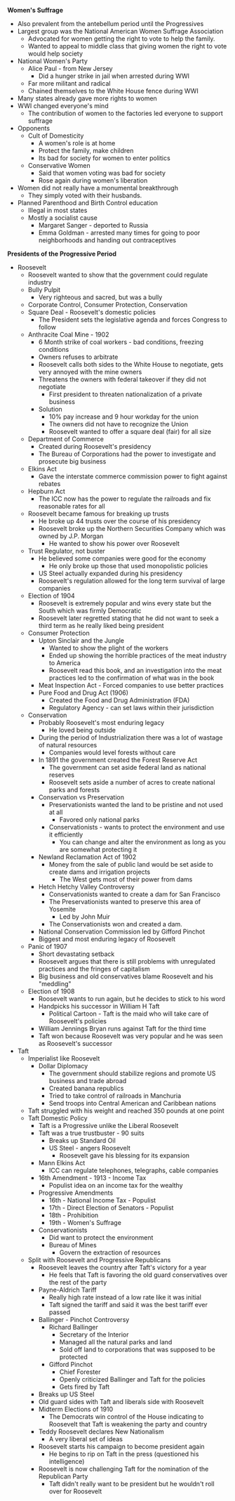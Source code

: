 **Women's Suffrage**
- Also prevalent from the antebellum period until the Progressives
- Largest group was the National American Women Suffrage Association
	- Advocated for women getting the right to vote to help the family. 
	- Wanted to appeal to middle class that giving women the right to vote would help society
- National Women's Party 
	- Alice Paul - from New Jersey
		- Did a hunger strike in jail when arrested during WWI 
	- Far more militant and radical
	- Chained themselves to the White House fence during WWI
- Many states already gave more rights to women
- WWI changed everyone's mind
	- The contribution of women to the factories led everyone to support suffrage
- Opponents
	- Cult of Domesticity
		- A women's role is at home
		- Protect the family, make children
		- Its bad for society for women to enter politics
	- Conservative Women
		- Said that women voting was bad for society 
		- Rose again during women's liberation
- Women did not really have a monumental breakthrough
	- They simply voted with their husbands. 
- Planned Parenthood and Birth Control education
	- Illegal in most states
	- Mostly a socialist cause
		- Margaret Sanger - deported to Russia
		- Emma Goldman - arrested many times for going to poor neighborhoods and handing out contraceptives

**Presidents of the Progressive Period**
- Roosevelt
	- Roosevelt wanted to show that the government could regulate industry
	- Bully Pulpit
		- Very righteous and sacred, but was a bully
	- Corporate Control, Consumer Protection, Conservation
	- Square Deal - Roosevelt's domestic policies
		- The President sets the legislative agenda and forces Congress to follow
	- Anthracite Coal Mine - 1902
		- 6 Month strike of coal workers - bad conditions, freezing conditions
		- Owners refuses to arbitrate
		- Roosevelt calls both sides to the White House to negotiate, gets very annoyed with the mine owners 
		- Threatens the owners with federal takeover if they did not negotiate
			- First president to threaten nationalization of a private business
		- Solution
			- 10% pay increase and 9 hour workday for the union
			- The owners did not have to recognize the Union
			- Roosevelt wanted to offer a square deal (fair) for all size
	- Department of Commerce
		- Created during Roosevelt's presidency 
		- The Bureau of Corporations had the power to investigate and prosecute big business
	- Elkins Act 
		- Gave the interstate commerce commission power to fight against rebates
	- Hepburn Act
		- The ICC now has the power to regulate the railroads and fix reasonable rates for all
	- Roosevelt became famous for breaking up trusts
		- He broke up 44 trusts over the course of his presidency 
		- Roosevelt broke up the Northern Securities Company which was owned by J.P. Morgan
			- He wanted to show his power over Roosevelt
	- Trust Regulator, not buster
		- He believed some companies were good for the economy 
			- He only broke up those that used monopolistic policies
		- US Steel actually expanded during his presidency
		- Roosevelt's regulation allowed for the long term survival of large companies
	- Election of 1904
		- Roosevelt is extremely popular and wins every state but the South which was firmly Democratic
		- Roosevelt later regretted stating that he did not want to seek a third term as he really liked being president
	- Consumer Protection 
		- Upton Sinclair and the Jungle 
			- Wanted to show the plight of the workers 
			- Ended up showing the horrible practices of the meat industry to America
			- Roosevelt read this book, and an investigation into the meat practices led to the confirmation of what was in the book
		- Meat Inspection Act - Forced companies to use better practices
		- Pure Food and Drug Act (1906)
			- Created the Food and Drug Administration (FDA)
			- Regulatory Agency - can set laws within their jurisdiction
	- Conservation
		- Probably Roosevelt's most enduring legacy 
			- He loved being outside
		- During the period of Industrialization there was a lot of wastage of natural resources 
			- Companies would level forests without care
		- In 1891 the government created the Forest Reserve Act
			- The government can set aside federal land as national reserves 
			- Roosevelt sets aside a number of acres to create national parks and forests
		- Conservation vs Preservation
			- Preservationists wanted the land to be pristine and not used at all
				- Favored only national parks
			- Conservationists - wants to protect the environment and use it efficiently
				- You can change and alter the environment as long as you are somewhat protecting it
		- Newland Reclamation Act of 1902
			- Money from the sale of public land would be set aside to create dams and irrigation projects
				- The West gets most of their power from dams
		- Hetch Hetchy Valley Controversy 
			- Conservationists wanted to create a dam for San Francisco
			- The Preservationists wanted to preserve this area of Yosemite
				- Led by John Muir
			- The Conservationists won and created a dam. 
		- National Conservation Commission led by Gifford Pinchot
		- Biggest and most enduring legacy of Roosevelt
	- Panic of 1907
		- Short devastating setback
		- Roosevelt argues that there is still problems with unregulated practices and the fringes of capitalism
		- Big business and old conservatives blame Roosevelt and his "meddling"
	- Election of 1908
		- Roosevelt wants to run again, but he decides to stick to his word
		- Handpicks his successor in William H Taft 
			- Political Cartoon - Taft is the maid who will take care of Roosevelt's policies
		- William Jennings Bryan runs against Taft for the third time
		- Taft won because Roosevelt was very popular and he was seen as Roosevelt's successor
- Taft 
	- Imperialist like Roosevelt
		- Dollar Diplomacy
			- The government should stabilize regions and promote US business and trade abroad
			- Created banana republics
			- Tried to take control of railroads in Manchuria
			- Send troops into Central American and Caribbean nations
	- Taft struggled with his weight and reached 350 pounds at one point
	- Taft Domestic Policy 
		- Taft is a Progressive unlike the Liberal Roosevelt
		- Taft was a true trustbuster - 90 suits
			- Breaks up Standard Oil
			- US Steel - angers Roosevelt
				- Roosevelt gave his blessing for its expansion
		- Mann Elkins Act
			- ICC can regulate telephones, telegraphs, cable companies
		- 16th Amendment - 1913 - Income Tax
			- Populist idea on an income tax for the wealthy
		- Progressive Amendments
			- 16th - National Income Tax - Populist
			- 17th - Direct Election of Senators - Populist
			- 18th - Prohibition
			- 19th - Women's Suffrage
		- Conservationists
			- Did want to protect the environment
			- Bureau of Mines
				- Govern the extraction of resources
	- Split with Roosevelt and Progressive Republicans
		- Roosevelt leaves the country after Taft's victory for a year 
			- He feels that Taft is favoring the old guard conservatives over the rest of the party 
		- Payne-Aldrich Tariff
			- Really high rate instead of a low rate like it was initial
			- Taft signed the tariff and said it was the best tariff ever passed
		- Ballinger - Pinchot Controversy
			- Richard Ballinger
				- Secretary of the Interior 
				- Managed all the natural parks and land
				- Sold off land to corporations that was supposed to be protected
			- Gifford Pinchot 
				- Chief Forester
				- Openly criticized Ballinger and Taft for the policies
				- Gets fired by Taft
		- Breaks up US Steel
		- Old guard sides with Taft and liberals side with Roosevelt
		- Midterm Elections of 1910
			- The Democrats win control of the House indicating to Roosevelt that Taft is weakening the party and country
		- Teddy Roosevelt declares New Nationalism 
			- A very liberal set of ideas
		- Roosevelt starts his campaign to become president again
			- He begins to rip on Taft in the press (questioned his intelligence)
		- Roosevelt is now challenging Taft for the nomination of the Republican Party
			- Taft didn't really want to be president but he wouldn't roll over for Roosevelt